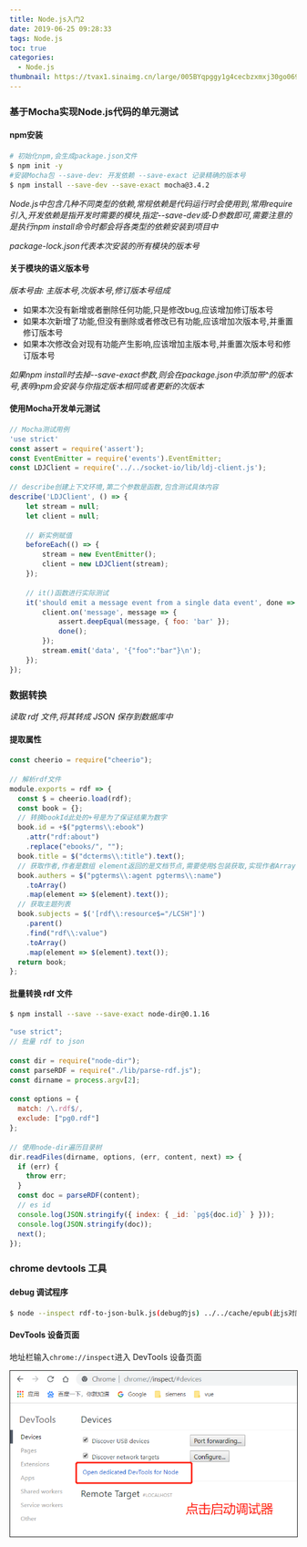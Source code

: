 ```yaml
---
title: Node.js入门2
date: 2019-06-25 09:28:33
tags: Node.js
toc: true
categories:
  - Node.js
thumbnail: https://tvax1.sinaimg.cn/large/005BYqpggy1g4cecbzxmxj30go069jrp.jpg
---
```

### 基于Mocha实现Node.js代码的单元测试

#### npm安装

``` bash
# 初始化npm,会生成package.json文件
$ npm init -y
#安装Mocha包 --save-dev: 开发依赖 --save-exact 记录精确的版本号
$ npm install --save-dev --save-exact mocha@3.4.2
```
*Node.js中包含几种不同类型的依赖,常规依赖是代码运行时会使用到,常用require引入,开发依赖是指开发时需要的模块,指定--save-dev或-D参数即可,需要注意的是执行npm install命令时都会将各类型的依赖安装到项目中*

*package-lock.json代表本次安装的所有模块的版本号*

#### 关于模块的语义版本号

*版本号由: 主版本号,次版本号,修订版本号组成*
* 如果本次没有新增或者删除任何功能,只是修改bug,应该增加修订版本号
* 如果本次新增了功能,但没有删除或者修改已有功能,应该增加次版本号,并重置修订版本号
* 如果本次修改会对现有功能产生影响,应该增加主版本号,并重置次版本号和修订版本号

*如果npm install时去掉--save-exact参数,则会在package.json中添加带^的版本号,表明npm会安装与你指定版本相同或者更新的次版本*

<!--more-->
#### 使用Mocha开发单元测试
``` js
// Mocha测试用例
'use strict'
const assert = require('assert');
const EventEmitter = require('events').EventEmitter;
const LDJClient = require('../../socket-io/lib/ldj-client.js');

// describe创建上下文环境,第二个参数是函数,包含测试具体内容
describe('LDJClient', () => {
    let stream = null;
    let client = null;

    // 新实例赋值
    beforeEach(() => {
        stream = new EventEmitter();
        client = new LDJClient(stream);
    });

    // it()函数进行实际测试
    it('should emit a message event from a single data event', done => {
        client.on('message', message => {
            assert.deepEqual(message, { foo: 'bar' });
            done();
        });
        stream.emit('data', '{"foo":"bar"}\n');
    });
});
```

### 数据转换

_读取 rdf 文件,将其转成 JSON 保存到数据库中_

#### 提取属性

```js
const cheerio = require("cheerio");

// 解析rdf文件
module.exports = rdf => {
  const $ = cheerio.load(rdf);
  const book = {};
  // 转换bookId此处的+号是为了保证结果为数字
  book.id = +$("pgterms\\:ebook")
    .attr("rdf:about")
    .replace("ebooks/", "");
  book.title = $("dcterms\\:title").text();
  // 获取作者,作者是数组 element返回的是文档节点,需要使用$包装获取,实现作者Array
  book.authers = $("pgterms\\:agent pgterms\\:name")
    .toArray()
    .map(element => $(element).text());
  // 获取主题列表
  book.subjects = $('[rdf\\:resource$="/LCSH"]')
    .parent()
    .find("rdf\\:value")
    .toArray()
    .map(element => $(element).text());
  return book;
};
```

#### 批量转换 rdf 文件

```bash
$ npm install --save --save-exact node-dir@0.1.16
```

```js
"use strict";
// 批量 rdf to json

const dir = require("node-dir");
const parseRDF = require("./lib/parse-rdf.js");
const dirname = process.argv[2];

const options = {
  match: /\.rdf$/,
  exclude: ["pg0.rdf"]
};

// 使用node-dir遍历目录树
dir.readFiles(dirname, options, (err, content, next) => {
  if (err) {
    throw err;
  }
  const doc = parseRDF(content);
  // es id
  console.log(JSON.stringify({ index: { _id: `pg${doc.id}` } }));
  console.log(JSON.stringify(doc));
  next();
});
```

### chrome devtools 工具

#### debug 调试程序

```bash
$ node --inspect rdf-to-json-bulk.js(debug的js) ../../cache/epub(此js对应的参数)
```

#### DevTools 设备页面

地址栏输入`chrome://inspect`进入 DevTools 设备页面

<img border="1" src="https://github.com/xiaokexiang/Node.js/raw/master/data/DevTools.png"/>

